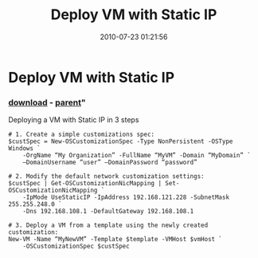 ﻿---
pid:            2015
parent:         2014
children:       
poster:         Nedko Nedev
title:          Deploy VM with Static IP
date:           2010-07-23 01:21:56
format:         posh
---

# Deploy VM with Static IP

### [download](2015.ps1) - [parent](2014.md)"

Deploying a VM with Static IP in 3 steps

```posh
# 1. Create a simple customizations spec:
$custSpec = New-OSCustomizationSpec -Type NonPersistent -OSType Windows `
    -OrgName “My Organization” -FullName “MyVM” -Domain “MyDomain” `
    –DomainUsername “user” –DomainPassword “password”

# 2. Modify the default network customization settings:
$custSpec | Get-OSCustomizationNicMapping | Set-OSCustomizationNicMapping `
    -IpMode UseStaticIP -IpAddress 192.168.121.228 -SubnetMask 255.255.248.0 `
    -Dns 192.168.108.1 -DefaultGateway 192.168.108.1

# 3. Deploy a VM from a template using the newly created customization:
New-VM -Name “MyNewVM” -Template $template -VMHost $vmHost `
    -OSCustomizationSpec $custSpec
```

